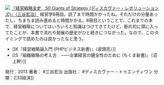 
[![](https://images-fe.ssl-images-amazon.com/images/I/41k0lmvy1pL._SL160_.jpg)](http://www.amazon.co.jp/exec/obidos/ASIN/B00CPLJK6C/choiyaki81-22/ref=nosim)
[『経営戦略全史　50 Giants of Strategy (ディスカヴァー・レボリューションズ)』（三谷宏治）](http://www.amazon.co.jp/exec/obidos/ASIN/B00CPLJK6C/choiyaki81-22/ref=nosim)
経営学8冊目。読了まで時間かかったね。それだけの分量あったし、ちまちま読み進めると時間かかる。8冊目ということで、これまでの本で、経営戦略についてはいろいろと知識はつけてきてたけど、断片的に頭に入ってたことが、本書で流れや発展の歴史がひと続きにつながった。なので、このタイミングで読めたのは良かったなと思う。

- [[K『経営戦略論入門 (PHPビジネス新書)』（波頭亮）]]
- [[S『組織戦略の考え方　――企業経営の健全性のために (ちくま新書)』（沼上幹）]]

発行：2013
著者： #三谷宏治 
出版社： #ディスカヴァー・トゥエンティワン 
分類：[[33経済]]
